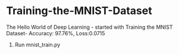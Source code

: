 # Training-the-MNIST-Dataset
The Hello World of Deep Learning - started with Training the MNIST Dataset- Accuracy: 97.76%, Loss:0.0715
1. Run mnist_train.py

